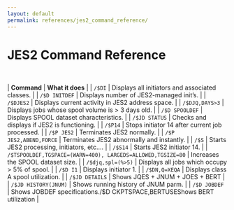 ```yaml
---
layout: default
permalink: references/jes2_command_reference/
---
```


# JES2 Command Reference

&nbsp;

| **Command** | **What it does** | 
| `/$DI` | Displays all initiators and associated classes. | 
| `/$D INITDEF` | Displays number of JES2-managed init’s. |
| `/$DJES2` | Displays current activity in JES2 address space. | 
| `/$DJQ,DAYS>3` | Displays jobs whose spool volume is > 3 days old. |
| `/$D SPOOLDEF` | Displays SPOOL dataset characteristics. | 
| `/$JD STATUS` | Checks and displays if JES2 is functioning. | 
| `/$P14` | Stops initiator 14 after current job processed. | 
| `/$P JES2` | Terminates JES2 normally. |
| `/$P JES2,ABEND,FORCE` | Terminates JES2 abnormally and instantly. | 
| `/$S` | Starts JES2 processing, initiators, etc.... |
| `/$S14` | Starts JES2 initiator 14. |
| `/$TSPOOLDEF,TGSPACE=(WARN=400), LARGEDS=ALLOWED,TGSIZE=80` | Increases the SPOOL dataset size. |
| `/$djq,spl=(%>5)` | Displays all jobs which occupy > 5% of spool. |
| `/$D I1` | Displays initiator 1. |
| `/$DN,Q=XEQA` | Displays class A spool utilization. | 
| `/$JD DETAILS` | Shows JQES + JNUM + JOES + BERT | 
| `/$JD HISTORY(JNUM)` | Shows running history of JNUM parm. |
| `/$D JOBDEF` | Shows JOBDEF specifications./$D CKPTSPACE,BERTUSEShows BERT utilization |
